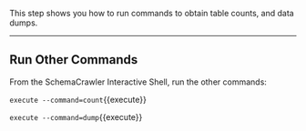 This step shows you how to run commands to obtain table counts, and data dumps.

-----

## Run Other Commands

From the SchemaCrawler Interactive Shell, run the other commands:

`execute --command=count`{{execute}}

`execute --command=dump`{{execute}}
